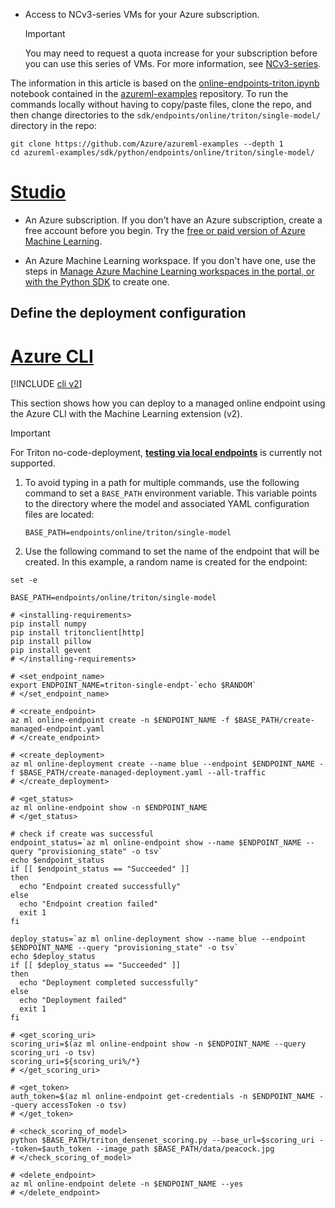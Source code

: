 
* Access to NCv3-series VMs for your Azure subscription.

    > [!IMPORTANT]
    > You may need to request a quota increase for your subscription before you can use this series of VMs. For more information, see [NCv3-series](../virtual-machines/ncv3-series.md).

The information in this article is based on the [online-endpoints-triton.ipynb](https://github.com/Azure/azureml-examples/blob/main/sdk/python/endpoints/online/triton/single-model/online-endpoints-triton.ipynb) notebook contained in the [azureml-examples](https://github.com/azure/azureml-examples) repository. To run the commands locally without having to copy/paste files, clone the repo, and then change directories to the `sdk/endpoints/online/triton/single-model/` directory in the repo:

```azurecli
git clone https://github.com/Azure/azureml-examples --depth 1
cd azureml-examples/sdk/python/endpoints/online/triton/single-model/
```

# [Studio](#tab/azure-studio)

* An Azure subscription. If you don't have an Azure subscription, create a free account before you begin. Try the [free or paid version of Azure Machine Learning](https://azure.microsoft.com/free/).

* An Azure Machine Learning workspace. If you don't have one, use the steps in [Manage Azure Machine Learning workspaces in the portal, or with the Python SDK](how-to-manage-workspace.md) to create one.


## Define the deployment configuration

# [Azure CLI](#tab/azure-cli)

[!INCLUDE [cli v2](../../includes/machine-learning-cli-v2.md)]

This section shows how you can deploy to a managed online endpoint using the Azure CLI with the Machine Learning extension (v2).

> [!IMPORTANT]
> For Triton no-code-deployment, **[testing via local endpoints](how-to-deploy-online-endpoints.md#deploy-and-debug-locally-by-using-local-endpoints)** is currently not supported.

1. To avoid typing in a path for multiple commands, use the following command to set a `BASE_PATH` environment variable. This variable points to the directory where the model and associated YAML configuration files are located:

    ```azurecli
    BASE_PATH=endpoints/online/triton/single-model
    ```

1. Use the following command to set the name of the endpoint that will be created. In this example, a random name is created for the endpoint:

```azurecli
set -e

BASE_PATH=endpoints/online/triton/single-model

# <installing-requirements>
pip install numpy
pip install tritonclient[http]
pip install pillow
pip install gevent
# </installing-requirements>

# <set_endpoint_name>
export ENDPOINT_NAME=triton-single-endpt-`echo $RANDOM`
# </set_endpoint_name>

# <create_endpoint>
az ml online-endpoint create -n $ENDPOINT_NAME -f $BASE_PATH/create-managed-endpoint.yaml
# </create_endpoint>

# <create_deployment>
az ml online-deployment create --name blue --endpoint $ENDPOINT_NAME -f $BASE_PATH/create-managed-deployment.yaml --all-traffic
# </create_deployment>

# <get_status>
az ml online-endpoint show -n $ENDPOINT_NAME
# </get_status>

# check if create was successful
endpoint_status=`az ml online-endpoint show --name $ENDPOINT_NAME --query "provisioning_state" -o tsv`
echo $endpoint_status
if [[ $endpoint_status == "Succeeded" ]]
then
  echo "Endpoint created successfully"
else
  echo "Endpoint creation failed"
  exit 1
fi

deploy_status=`az ml online-deployment show --name blue --endpoint $ENDPOINT_NAME --query "provisioning_state" -o tsv`
echo $deploy_status
if [[ $deploy_status == "Succeeded" ]]
then
  echo "Deployment completed successfully"
else
  echo "Deployment failed"
  exit 1
fi

# <get_scoring_uri>
scoring_uri=$(az ml online-endpoint show -n $ENDPOINT_NAME --query scoring_uri -o tsv)
scoring_uri=${scoring_uri%/*}
# </get_scoring_uri>

# <get_token>
auth_token=$(az ml online-endpoint get-credentials -n $ENDPOINT_NAME --query accessToken -o tsv)
# </get_token>

# <check_scoring_of_model>
python $BASE_PATH/triton_densenet_scoring.py --base_url=$scoring_uri --token=$auth_token --image_path $BASE_PATH/data/peacock.jpg
# </check_scoring_of_model>

# <delete_endpoint>
az ml online-endpoint delete -n $ENDPOINT_NAME --yes
# </delete_endpoint>


```

